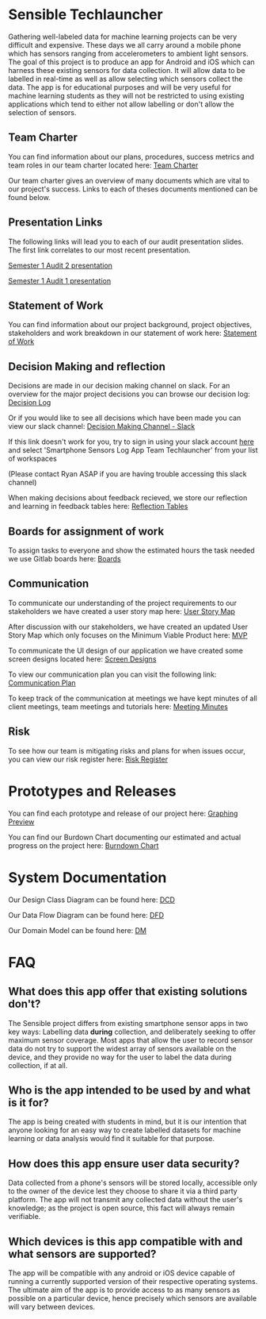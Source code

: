# Sensible Techlauncher

Gathering well-labeled data for machine learning projects can be very difficult and expensive. These days we all carry around a mobile phone which has sensors ranging from accelerometers to ambient light sensors. The goal of this project is to produce an app for Android and iOS which can harness these existing sensors for data collection. It will allow data to be labelled in real-time as well as allow selecting which sensors collect the data. The app is for educational purposes and will be very useful for machine learning students as they will not be restricted to using existing applications which tend to either not allow labelling or don't allow the selection of sensors.

## Team Charter

You can find information about our plans, procedures, success metrics and team roles in our team charter located here: [Team Charter](https://gitlab.cecs.anu.edu.au/u6668026/sensible-techlauncher/-/blob/master/Background%20Documentation/Team%20Charter/Team_Charter.pdf)

Our team charter gives an overview of many documents which are vital to our project's success. Links to each of theses documents mentioned can be found below.

## Presentation Links


The following links will lead you to each of our audit presentation slides. The first link correlates to our most recent presentation.

[Semester 1 Audit 2 presentation](https://prezi.com/view/ZERGlkC2WHuHI8OIEryB/)

[Semester 1 Audit 1 presentation](https://docs.google.com/presentation/d/1SKUfDGYnsQlZBFPRt6k_PIxHJTU7K_f_hiBQ2SD-vyE/edit)

## Statement of Work

You can find information about our project background, project objectives, stakeholders and work breakdown in our statement of work here: [Statement of Work](https://gitlab.cecs.anu.edu.au/u6668026/sensible-techlauncher/-/blob/master/Background%20Documentation/Statements%20of%20Work/SENSIBLE_SOW_S1_2021_SIGNED.pdf)

## Decision Making and reflection

Decisions are made in our decision making channel on slack. For an overview for the major project decisions you can browse our decision log: [Decision Log](https://gitlab.cecs.anu.edu.au/u6668026/sensible-techlauncher/-/blob/master/Background%20Documentation/Decision%20log/decision_log.md)

Or if you would like to see all decisions which have been made you can view our slack channel: [Decision Making Channel - Slack](https://app.slack.com/client/T01P49EES2F/C01QUENBY9E/thread/C01QUENBY9E-1615180806.003200?force_cold_boot=1)

If this link doesn't work for you, try to sign in using your slack account [here](https://slack.com/signin#/signin) and select 'Smartphone Sensors Log App Team Techlauncher' from your list of workspaces

(Please contact Ryan ASAP if you are having trouble accessing this slack channel)

When making decisions about feedback recieved, we store our reflection and learning in feedback tables here: [Reflection Tables](https://gitlab.cecs.anu.edu.au/u6668026/sensible-techlauncher/-/tree/master/Background%20Documentation/Reflection)

## Boards for assignment of work

To assign tasks to everyone and show the estimated hours the task needed we use Gitlab boards here: [Boards](https://gitlab.cecs.anu.edu.au/u6668026/sensible-techlauncher/-/boards)

## Communication

To communicate our understanding of the project requirements to our stakeholders we have created a user story map here: [User Story Map](https://gitlab.cecs.anu.edu.au/u6668026/sensible-techlauncher/-/blob/master/Background%20Documentation/User%20Story%20Map/User_Story_Map.pdf)

After discussion with our stakeholders, we have created an updated User Story Map which only focuses on the Minimum Viable Product here: [MVP](https://miro.com/app/board/o9J_lMgCf9M=/)

To communicate the UI design of our application we have created some screen designs located here: [Screen Designs](https://gitlab.cecs.anu.edu.au/u6668026/sensible-techlauncher/-/tree/master/Background%20Documentation/Screen%20Designs)

To view our communication plan you can visit the following link: [Communication Plan](https://gitlab.cecs.anu.edu.au/u6668026/sensible-techlauncher/-/blob/master/Background%20Documentation/Communication%20plan/communication%20plan.pdf)

To keep track of the communication at meetings we have kept minutes of all client meetings, team meetings and tutorials here: [Meeting Minutes](https://gitlab.cecs.anu.edu.au/u6668026/sensible-techlauncher/-/tree/master/Background%20Documentation/Meeting%20Minutes)

## Risk

To see how our team is mitigating risks and plans for when issues occur, you can view our risk register here: [Risk Register](https://gitlab.cecs.anu.edu.au/u6668026/sensible-techlauncher/-/blob/master/Background%20Documentation/Risk%20register/risk%20register.pdf)

# Prototypes and Releases

You can find each prototype and release of our project here: [Graphing Preview](LINK)

You can find our Burdown Chart documenting our estimated and actual progress on the project here: [Burndown Chart](https://gitlab.cecs.anu.edu.au/u6668026/sensible-techlauncher/-/blob/master/Background%20Documentation/Burndown%20Chart/Burndown_Chart_28-03.pdf)

# System Documentation

Our Design Class Diagram can be found here: [DCD](https://gitlab.cecs.anu.edu.au/u6668026/sensible-techlauncher/-/blob/master/Background%20Documentation/Design%20Class%20Diagram/Design_Class_Diagram.pdf)

Our Data Flow Diagram can be found here: [DFD](https://miro.com/app/board/o9J_lMhNxwo=/?userEmail=u5849803@anu.edu.au&track=true&utm_source=notification&utm_medium=email&utm_campaign=add-to-board&utm_content=go-to-board)

Our Domain Model can be found here: [DM](https://gitlab.cecs.anu.edu.au/u6668026/sensible-techlauncher/-/blob/master/Background%20Documentation/Domain%20Model/Domain%20Model.pdf)

# FAQ

## What does this app offer that existing solutions don't?

The Sensible project differs from existing smartphone sensor apps in two key ways: Labelling data
**during** collection, and deliberately seeking to offer maximum sensor coverage. Most apps that allow
the user to record sensor data do not try to support the widest array of sensors available on the device, and they provide no way for the user to label the data during collection, if at all.

## Who is the app intended to be used by and what is it for?

The app is being created with students in mind, but it is our intention that anyone looking for an easy way to create labelled datasets for machine learning or data analysis would find it suitable for that purpose.

## How does this app ensure user data security?

Data collected from a phone's sensors will be stored locally, accessible only to the owner of the device lest they choose to share it via a third party platform. The app will not transmit
any collected data without the user's knowledge; as the project is open source, this fact will always
remain verifiable.

## Which devices is this app compatible with and what sensors are supported?

The app will be compatible with any android or iOS device capable of running a currently supported version of their respective operating systems. The ultimate aim of the app is to provide access to as many sensors as possible on a particular device, hence precisely which sensors are available will vary between devices.
